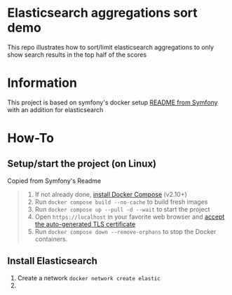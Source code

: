 # Elasticsearch aggregations sort demo
This repo illustrates how to sort/limit elasticsearch aggregations to only show search results in the top half of the scores

# Information
This project is based on symfony's docker setup [README from Symfony](README_symfony.md) with an addition for elasticsearch

# How-To
## Setup/start the project (on Linux)
Copied from Symfony's Readme

> 1. If not already done, [install Docker Compose](https://docs.docker.com/compose/install/) (v2.10+)
> 2. Run `docker compose build --no-cache` to build fresh images
> 3. Run `docker compose up --pull -d --wait` to start the project
> 4. Open `https://localhost` in your favorite web browser and [accept the auto-generated TLS certificate](https://stackoverflow.com/a/15076602/1352334)
> 5. Run `docker compose down --remove-orphans` to stop the Docker containers.

## Install Elasticsearch
1. Create a network `docker network create elastic`
2. 
